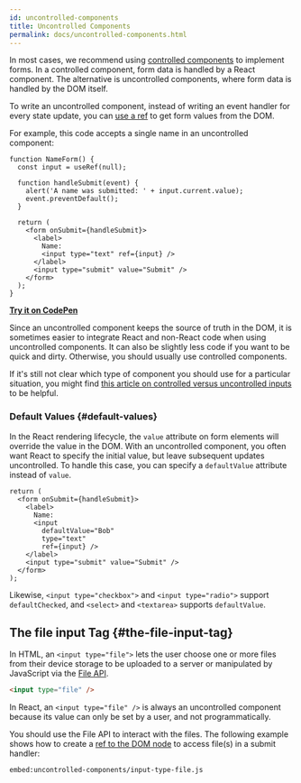 ```yaml
---
id: uncontrolled-components
title: Uncontrolled Components
permalink: docs/uncontrolled-components.html
---
```


In most cases, we recommend using [controlled components](/docs/forms.html#controlled-components) to implement forms. In a controlled component, form data is handled by a React component. The alternative is uncontrolled components, where form data is handled by the DOM itself.

To write an uncontrolled component, instead of writing an event handler for every state update, you can [use a ref](/docs/refs-and-the-dom.html) to get form values from the DOM.

For example, this code accepts a single name in an uncontrolled component:

```javascript{5,9,18}
function NameForm() {
  const input = useRef(null);

  function handleSubmit(event) {
    alert('A name was submitted: ' + input.current.value);
    event.preventDefault();
  }

  return (
    <form onSubmit={handleSubmit}>
      <label>
        Name:
        <input type="text" ref={input} />
      </label>
      <input type="submit" value="Submit" />
    </form>
  );
}
```

[**Try it on CodePen**](https://codepen.io/kickstartcoding/pen/eYpKWEV?editors=0010)

Since an uncontrolled component keeps the source of truth in the DOM, it is sometimes easier to integrate React and non-React code when using uncontrolled components. It can also be slightly less code if you want to be quick and dirty. Otherwise, you should usually use controlled components.

If it's still not clear which type of component you should use for a particular situation, you might find [this article on controlled versus uncontrolled inputs](https://goshakkk.name/controlled-vs-uncontrolled-inputs-react/) to be helpful.

### Default Values {#default-values}

In the React rendering lifecycle, the `value` attribute on form elements will override the value in the DOM. With an uncontrolled component, you often want React to specify the initial value, but leave subsequent updates uncontrolled. To handle this case, you can specify a `defaultValue` attribute instead of `value`.

```javascript{6}
return (
  <form onSubmit={handleSubmit}>
    <label>
      Name:
      <input
        defaultValue="Bob"
        type="text"
        ref={input} />
    </label>
    <input type="submit" value="Submit" />
  </form>
);
```

Likewise, `<input type="checkbox">` and `<input type="radio">` support `defaultChecked`, and `<select>` and `<textarea>` supports `defaultValue`.

## The file input Tag {#the-file-input-tag}

In HTML, an `<input type="file">` lets the user choose one or more files from their device storage to be uploaded to a server or manipulated by JavaScript via the [File API](https://developer.mozilla.org/en-US/docs/Web/API/File/Using_files_from_web_applications).

```html
<input type="file" />
```

In React, an `<input type="file" />` is always an uncontrolled component because its value can only be set by a user, and not programmatically.

You should use the File API to interact with the files. The following example shows how to create a [ref to the DOM node](/docs/refs-and-the-dom.html) to access file(s) in a submit handler:

`embed:uncontrolled-components/input-type-file.js`

[](codepen://uncontrolled-components/input-type-file)

